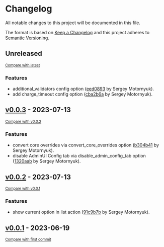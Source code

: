 # Changelog

All notable changes to this project will be documented in this file.

The format is based on [Keep a Changelog](http://keepachangelog.com/en/1.0.0/)
and this project adheres to [Semantic Versioning](http://semver.org/spec/v2.0.0.html).

<!-- insertion marker -->
## Unreleased

<small>[Compare with latest](https://github.com/DataShades/ckanext-editable-config/compare/v0.0.3...HEAD)</small>

### Features

- additional_validators config option ([eed0893](https://github.com/DataShades/ckanext-editable-config/commit/eed08939c4f0704f50dcfecb15a5eb380f1b0e27) by Sergey Motornyuk).
- add charge_timeout config option ([cba2b6a](https://github.com/DataShades/ckanext-editable-config/commit/cba2b6aea6f62ec27c588d0b77a53651f87409b1) by Sergey Motornyuk).

<!-- insertion marker -->
## [v0.0.3](https://github.com/DataShades/ckanext-editable-config/releases/tag/v0.0.3) - 2023-07-13

<small>[Compare with v0.0.2](https://github.com/DataShades/ckanext-editable-config/compare/v0.0.2...v0.0.3)</small>

### Features

- convert core overrides via convert_core_overrides option ([b304b41](https://github.com/DataShades/ckanext-editable-config/commit/b304b41fe548bb3c25087007ee0a6dae34e6a025) by Sergey Motornyuk).
- disable AdminUI Config tab via disable_admin_config_tab option ([1320aab](https://github.com/DataShades/ckanext-editable-config/commit/1320aab961b5804a4f88dc1095294234aa2f3582) by Sergey Motornyuk).

## [v0.0.2](https://github.com/DataShades/ckanext-editable-config/releases/tag/v0.0.2) - 2023-07-13

<small>[Compare with v0.0.1](https://github.com/DataShades/ckanext-editable-config/compare/v0.0.1...v0.0.2)</small>

### Features

- show current option in list action ([91c9b7b](https://github.com/DataShades/ckanext-editable-config/commit/91c9b7b4217f4ab7d8336d6ac3178a0fbc34b305) by Sergey Motornyuk).

## [v0.0.1](https://github.com/DataShades/ckanext-editable-config/releases/tag/v0.0.1) - 2023-06-19

<small>[Compare with first commit](https://github.com/DataShades/ckanext-editable-config/compare/8e61f79c22441183929e43044b5afdda797f8975...v0.0.1)</small>
